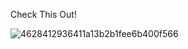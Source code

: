 Check This Out! 

![4628412936411a13b2b1fee6b400f566](https://github.com/safiraryzkar/Readme/assets/144891268/7c6dc6ab-db6c-4cb5-b820-effdfee93204)


<!---

- 👋 Hi, I’m @safiraryzkar
- 👀 I’m interested in ...
- 🌱 I’m currently learning ...
- 💞️ I’m looking to collaborate on ...
- 📫 How to reach me ...

![4d83be324a0ea43dec5c01eb31879db5](https://github.com/safiraryzkar/Readme/assets/144891268/d4813a64-1df8-41a1-84a2-7d2b49cc4277)
🦖🐠🐤

safiraryzkar/safiraryzkar is a ✨ special ✨ repository because its `README.md` (this file) appears on your GitHub profile.
You can click the Preview link to take a look at your changes.
--->
